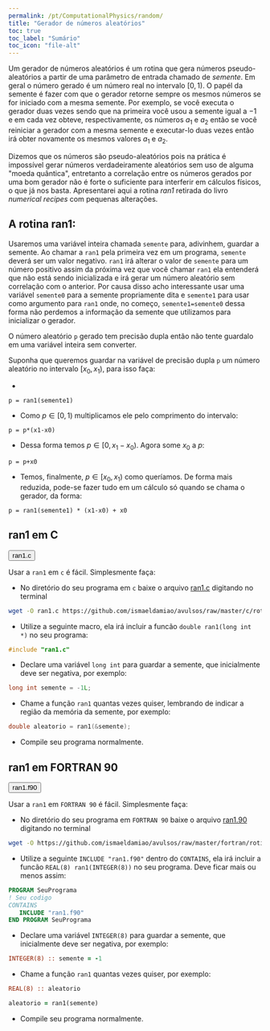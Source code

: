 ```yaml
---
permalink: /pt/ComputationalPhysics/random/
title: "Gerador de números aleatórios"
toc: true
toc_label: "Sumário"
toc_icon: "file-alt"
---
```


Um gerador de números aleatórios é um rotina que gera números pseudo-aleatórios a partir de uma parâmetro de entrada chamado de _semente_. Em geral o número gerado é um número real no intervalo $[0,1)$. O papél da semente é fazer com que o gerador retorne sempre os mesmos números se for iniciado com a mesma semente. Por exemplo, se você executa o gerador duas vezes sendo que na primeira você usou a semente igual a $-1$ e em cada vez obteve, respectivamente, os números $a_1$ e $a_2$ então se você reiniciar a gerador com a mesma semente e executar-lo duas vezes então irá obter novamente os mesmos valores $a_1$ e $a_2$.

Dizemos que os números são pseudo-aleatórios pois na prática é impossível gerar números verdadeiramente aleatórios sem uso de alguma "moeda quântica", entretanto a correlação entre os números gerados por uma bom gerador não é forte o suficiente para interferir em cálculos físicos, o que já nos basta. Apresentarei aqui a rotina _ran1_ retirada do livro _numerical recipes_ com pequenas alterações.

## A rotina ran1:

Usaremos uma variável inteira chamada `semente` para, adivinhem, guardar a semente. Ao chamar a `ran1` pela primeira vez em um programa, `semente` deverá ser um valor negativo. `ran1` irá alterar o valor de `semente` para um número positivo assim da próxima vez que você chamar `ran1` ela entenderá que não está sendo inicializada e irá gerar um número aleatório sem correlação com o anterior. Por causa disso acho interessante usar uma variável `semente0` para a semente propriamente dita e `semente1` para usar como argumento para `ran1` onde, no começo, `semente1=semente0` dessa forma não perdemos a informação da semente que utilizamos para inicializar o gerador.

O número aleatório `p` gerado tem precisão dupla então não tente guardalo em uma variável inteira sem converter.

Suponha que queremos guardar na variável de precisão dupla `p` um número aleatório no intervalo $[x_0, x_1)$, para isso faça:

* 
```
p = ran1(semente1)
```
* Como $p\in[0, 1)$ multiplicamos ele pelo comprimento do intervalo:
```
p = p*(x1-x0)
```
* Dessa forma temos $p\in[0, x_1-x_0)$. Agora some $x_0$ a $p$:
```
p = p+x0
```
* Temos, finalmente, $p\in[x_0, x_1)$ como queríamos. De forma mais reduzida, pode-se fazer tudo em um cálculo só quando se chama o gerador, da forma:
```
p = ran1(semente1) * (x1-x0) + x0
```

## ran1 em C

<button class="btn btn--primary" onclick="Show(sourceC)">ran1.c</button>

<div id="sourceC" style="display: none">
{% highlight c %}
/* *****************************************************************************
Gerador de numeros aleatorios.
"Numerical Recipes in C" (Cambridge Univ. Press)
The Art of Scientific Computing, 2nd Edition, 1992 p 280
by W.H. Press, S.A. Teukolsky, W.T. Vetterling, and B.P. Flannery
***************************************************************************** */

/* *****************************************************************************
Nao usar para gerar mais de 100000000 de numeros, use ran2 ou ran3
double var = ran1(&semente); // Guarda em var um numero aleatorio em [0, 1)
***************************************************************************** */
#define IA 16807
#define IM 2147483647
#define AM (1.0/IM)
#define IQ 127773
#define IR 2836
#define NTAB 32
#define NDIV (1+(IM-1)/NTAB)
#define EPS 1.2e-7
#define RNMX (1.0-EPS)
/* *****************************************************************************
“Minimal” random number generator of Park and Miller with Bays-Durham shuffle
and added safeguards. Returns a uniform random deviate between 0.0 and 1.0
(exclusive of the endpoint values). Call with idum a negative integer to
initialize; thereafter, do not alter idum between successive deviates in a
sequence. RNMX should approximate the largest floating value that is less
than 1.
***************************************************************************** */
double ran1(long int *idum){
   static long int iy=0, iv[NTAB];
   long int j, k;
   double temp;
   if(*idum <= 0 || !iy){ /* Inicialise */
      if (-(*idum) < 1) *idum = 1; /* Garantir que idum != 0 */
      else *idum = -(*idum);
      for(j = NTAB + 7; j >= 0; j--){
         k = (*idum) / IQ;
         *idum = IA * (*idum - k * IQ) - IR * k;
         if(*idum < 0) *idum += IM;
         if(j < NTAB) iv[j] = *idum;
      }
      iy = iv[0];
   }
   k = (*idum) / IQ; /* Comece aqui quando nao inicializado */
   *idum = IA * (*idum - k * IQ) - IR * k;
   if(*idum < 0) *idum += IM;
   j = iy / NDIV;
   iy = iv[j];
   iv[j] = *idum;
   if((temp=AM*iy) > RNMX) return RNMX;
   else return temp;
}
{% endhighlight %}
</div>

Usar a `ran1` em `c` é fácil. Simplesmente faça:

* No diretório do seu programa em `c` baixe o arquivo [ran1.c](https://github.com/ismaeldamiao/avulsos/raw/master/c/rotinas/ran1.c) digitando no terminal
```bash
wget -O ran1.c https://github.com/ismaeldamiao/avulsos/raw/master/c/rotinas/ran1.c
```
* Utilize a seguinte macro, ela irá incluir a funcão `double ran1(long int *)` no seu programa:
```c
#include "ran1.c"
```
* Declare uma variável `long int` para guardar a semente, que inicialmente deve ser negativa, por exemplo:
```c
long int semente = -1L;
```
* Chame a função `ran1` quantas vezes quiser, lembrando de indicar a região da memória da semente, por exemplo:
```c
double aleatorio = ran1(&semente);
```
* Compile seu programa normalmente.

## ran1 em FORTRAN 90

<button class="btn btn--primary" onclick="Show(sourceF)">ran1.f90</button>

<div id="sourceF" style="display: none">
{% highlight fortran %}
! Gerador de numeros aleatorios.
! Adaptado ao Fortran 90 por SANTOS. I.F.F. (Ismael Damião)
! https://ismaeldamiao.github.io/
! "Numerical Recipes in Fortran 77" (Cambridge Univ. Press)
! The Art of Scientific Computing, 2nd Edition, 1992 p 271
! by W.H. Press, S.A. Teukolsky, W.T. Vetterling, and B.P. Flannery

! Nao usar para gerar mais de 100000000 de numeros, use ran2 ou ran3
! double var = ran1(&semente); // Guarda em var um numero aleatorio em [0, 1)

! “Minimal” random number generator of Park and Miller with Bays-Durham shuffle
! and added safeguards. Returns a uniform random deviate between 0.0 and 1.0
! (exclusive of the endpoint values). Call with idum a negative integer to
! initialize; thereafter, do not alter idum between successive deviates in a
! sequence. RNMX should approximate the largest floating value that is less
! than 1.
REAL(8) FUNCTION ran1(idum)
   INTEGER(8), PARAMETER :: IA = 16807, IM = 2147483647, IQ = 127773,&
   NTAB = 32, NDIV = 1+(IM-1)/NTAB, IR = 2836
   REAL(8), PARAMETER :: AM = 1.0d0/IM, EPS = 1.2d-7, RNMX = 1.0d0-EPS
   INTEGER(8), intent(inout) :: idum
   INTEGER(8) :: j, k
   INTEGER(8), SAVE :: iy = 0, iv(NTAB)

   IF((idum.le.0) .or. (iy.eq.0)) THEN
      idum = MAX(-idum, 1)
      DO j = NTAB+8, 1, -1
         k = idum / IQ
         idum = IA*(idum-k*IQ)-IR*k
         IF(idum .lt. 0) idum = idum + IM
         IF(j .le. NTAB) iv(j) = idum
      ENDDO
      iy=iv(1)
   ENDIF
   k = idum/IQ
   idum = IA*(idum-k*IQ)-IR*k
   IF(idum.lt.0) idum = idum+IM
   j = 1 + iy/NDIV
   iy = iv(j)
   iv(j) = idum
   ran1 = MIN(AM*iy, RNMX)
   return
END FUNCTION ran1
{% endhighlight %}
</div>

Usar a `ran1` em `FORTRAN 90` é fácil. Simplesmente faça:

* No diretório do seu programa em `FORTRAN 90` baixe o arquivo [ran1.90](https://github.com/ismaeldamiao/avulsos/raw/master/fortran/rotinas/ran1.f90) digitando no terminal
```bash
wget -O https://github.com/ismaeldamiao/avulsos/raw/master/fortran/rotinas/ran1.f90
```
* Utilize a seguinte `INCLUDE "ran1.f90"` dentro do `CONTAINS`, ela irá incluir a funcão `REAL(8) ran1(INTEGER(8))` no seu programa. Deve ficar mais ou menos assim:
```fortran
PROGRAM SeuPrograma
! Seu codigo
CONTAINS
   INCLUDE "ran1.f90"
END PROGRAM SeuPrograma
```
* Declare uma variável `INTEGER(8)` para guardar a semente, que inicialmente deve ser negativa, por exemplo:
```fortran
INTEGER(8) :: semente = -1
```
* Chame a função `ran1` quantas vezes quiser, por exemplo:
```fortran
REAL(8) :: aleatorio

aleatorio = ran1(semente)
```
* Compile seu programa normalmente.

